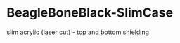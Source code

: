 BeagleBoneBlack-SlimCase
========================

slim acrylic (laser cut) - top and bottom shielding 
